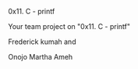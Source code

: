 0x11. C - printf
	

Your team project on "0x11. C - printf"

Frederick kumah and

Onojo Martha Ameh
